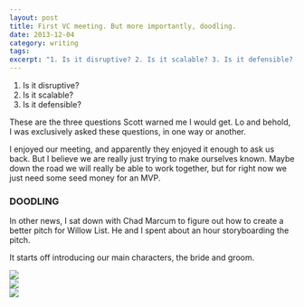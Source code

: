 ```yaml
---
layout: post
title: First VC meeting. But more importantly, doodling.
date: 2013-12-04
category: writing
tags:
excerpt: "1. Is it disruptive? 2. Is it scalable? 3. Is it defensible? These are the three questions Scott warned me I would get. Lo and behold, I was exclusively asked these questions, in one way or another..."
---
```


1. Is it disruptive?
2. Is it scalable?
3. Is it defensible?

These are the three questions Scott warned me I would get. Lo and behold, I was exclusively asked these questions, in one way or another.

I enjoyed our meeting, and apparently they enjoyed it enough to ask us back. But I believe we are really just trying to make ourselves known. Maybe down the road we will really be able to work together, but for right now we just need some seed money for an MVP.

### DOODLING

In other news, I sat down with Chad Marcum to figure out how to create a better pitch for Willow List. He and I spent about an hour storyboarding the pitch.

It starts off introducing our main characters, the bride and groom.

![](http://postachio-images.s3-website-us-east-1.amazonaws.com/af120c7223c04d0976cf30ef85d67833.jpg)  
![](http://postachio-images.s3-website-us-east-1.amazonaws.com/5f120dc15ea1c14ab3cea5abf1f064a4.jpg)  
![](http://postachio-images.s3-website-us-east-1.amazonaws.com/917c6346078fab1e6c6281c9e3358bbc.jpg)
